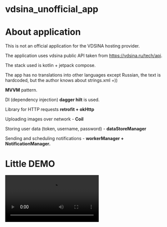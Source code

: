 # vdsina_unofficial_app


# About application

This is not an official application for the VDSINA hosting provider.

The application uses vdsina public API taken from https://vdsina.ru/tech/api.


The stack used is kotlin + jetpack compose.

The app has no translations into other languages except Russian, the text is hardcoded, but the author knows about strings.xml =))

**MVVM** pattern.

DI (dependency injection) **dagger hilt** is used.

Library for HTTP requests **retrofit + okHttp**

Uploading images over network - **Coil**

Storing user data (token, username, password) - **dataStoreManager**

Sending and scheduling notifications - **workerManager + NotificationManager.**

# Little DEMO

![Demo](demo_video/vdsina_demo.mp4)